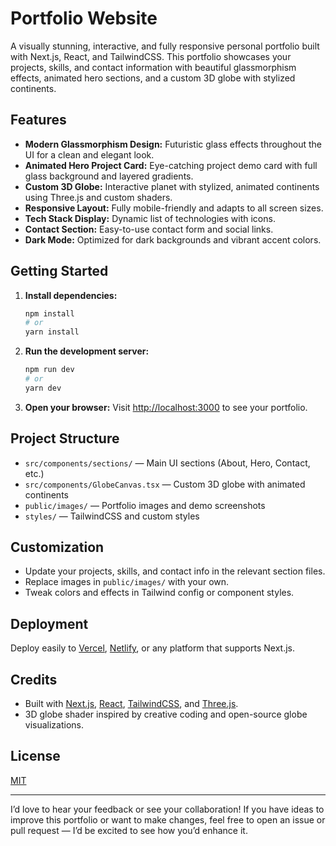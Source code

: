 # Portfolio Website

A visually stunning, interactive, and fully responsive personal portfolio built with Next.js, React, and TailwindCSS. This portfolio showcases your projects, skills, and contact information with beautiful glassmorphism effects, animated hero sections, and a custom 3D globe with stylized continents.

## Features

- **Modern Glassmorphism Design:** Futuristic glass effects throughout the UI for a clean and elegant look.
- **Animated Hero Project Card:** Eye-catching project demo card with full glass background and layered gradients.
- **Custom 3D Globe:** Interactive planet with stylized, animated continents using Three.js and custom shaders.
- **Responsive Layout:** Fully mobile-friendly and adapts to all screen sizes.
- **Tech Stack Display:** Dynamic list of technologies with icons.
- **Contact Section:** Easy-to-use contact form and social links.
- **Dark Mode:** Optimized for dark backgrounds and vibrant accent colors.

## Getting Started

1. **Install dependencies:**
   ```bash
   npm install
   # or
   yarn install
   ```

2. **Run the development server:**
   ```bash
   npm run dev
   # or
   yarn dev
   ```

3. **Open your browser:**
   Visit [http://localhost:3000](http://localhost:3000) to see your portfolio.

## Project Structure

- `src/components/sections/` — Main UI sections (About, Hero, Contact, etc.)
- `src/components/GlobeCanvas.tsx` — Custom 3D globe with animated continents
- `public/images/` — Portfolio images and demo screenshots
- `styles/` — TailwindCSS and custom styles

## Customization
- Update your projects, skills, and contact info in the relevant section files.
- Replace images in `public/images/` with your own.
- Tweak colors and effects in Tailwind config or component styles.

## Deployment
Deploy easily to [Vercel](https://vercel.com/), [Netlify](https://www.netlify.com/), or any platform that supports Next.js.

## Credits
- Built with [Next.js](https://nextjs.org/), [React](https://react.dev/), [TailwindCSS](https://tailwindcss.com/), and [Three.js](https://threejs.org/).
- 3D globe shader inspired by creative coding and open-source globe visualizations.

## License
[MIT](LICENSE)

---

I’d love to hear your feedback or see your collaboration! If you have ideas to improve this portfolio or want to make changes, feel free to open an issue or pull request — I’d be excited to see how you’d enhance it.
